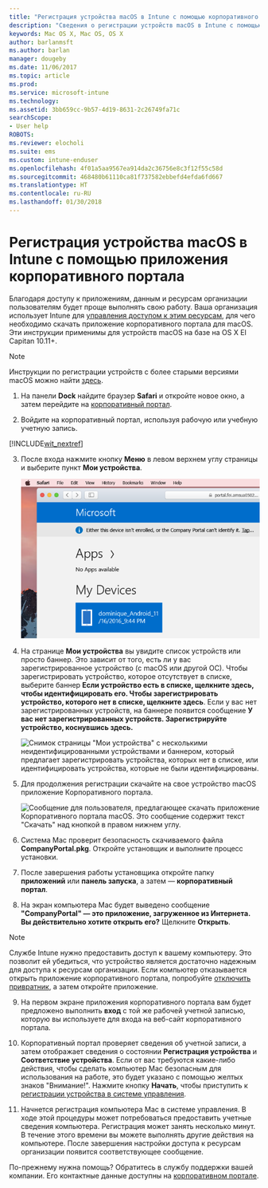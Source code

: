 ```yaml
---
title: "Регистрация устройства macOS в Intune с помощью корпоративного портала | Microsoft Docs"
description: "Сведения о регистрации устройств macOS в Intune с помощью приложения корпоративного портала."
keywords: Mac OS X, Mac OS, OS X
author: barlanmsft
ms.author: barlan
manager: dougeby
ms.date: 11/06/2017
ms.topic: article
ms.prod: 
ms.service: microsoft-intune
ms.technology: 
ms.assetid: 3bb659cc-9b57-4d19-8631-2c26749fa71c
searchScope:
- User help
ROBOTS: 
ms.reviewer: elocholi
ms.suite: ems
ms.custom: intune-enduser
ms.openlocfilehash: 4f01a5aa9567ea914da2c36756e8c3f12f55c58d
ms.sourcegitcommit: 468480b61110ca81f737582ebbefd4efda6fd667
ms.translationtype: HT
ms.contentlocale: ru-RU
ms.lasthandoff: 01/30/2018
---
```

# <a name="enroll-your-macos-device-in-intune-with-the-company-portal-app"></a>Регистрация устройства macOS в Intune с помощью приложения корпоративного портала

Благодаря доступу к приложениям, данным и ресурсам организации пользователям будет проще выполнять свою работу. Ваша организация использует Intune для [управления доступом к этим ресурсам](what-happens-if-you-install-the-Company-Portal-app-and-enroll-your-device-in-intune-macos.md), для чего необходимо скачать приложение корпоративного портала для macOS. Эти инструкции применимы для устройств macOS на базе на OS X El Capitan 10.11+.

> [!NOTE]
> Инструкции по регистрации устройств с более старыми версиями macOS можно найти [здесь](enroll-your-device-in-intune-macos-legacy.md).

1. На панели __Dock__ найдите браузер __Safari__ и откройте новое окно, а затем перейдите на [корпоративный портал](https://portal.manage.microsoft.com#HelpDeskDialog).

2. Войдите на корпоративный портал, используя рабочую или учебную учетную запись.

  [!INCLUDE[wit_nextref](includes/end-user-password-guidance.md)]

3. После входа нажмите кнопку **Меню** в левом верхнем углу страницы и выберите пункт **Мои устройства**.

   ![Снимок экрана веб-портала с сообщением об отсутствии приложений для установки и кнопкой "Мои устройства" под ней.](./media/macOS_enroll_001_landing_page.png)

4. На странице __Мои устройства__ вы увидите список устройств или просто баннер. Это зависит от того, есть ли у вас зарегистрированное устройство (с macOS или другой ОС). Чтобы зарегистрировать устройство, которое отсутствует в списке, выберите баннер __Если устройство есть в списке, щелкните здесь, чтобы идентифицировать его. Чтобы зарегистрировать устройство, которого нет в списке, щелкните здесь__. Если у вас нет зарегистрированных устройств, на баннере появится сообщение **У вас нет зарегистрированных устройств. Зарегистрируйте устройство, коснувшись здесь.**

    ![Снимок страницы "Мои устройства" с несколькими неидентифицированными устройствами и баннером, который предлагает зарегистрировать устройства, которых нет в списке, или идентифицировать устройства, которые не были идентифицированы.](./media/macOS_enroll_002_tap_here_banner.png)

5. Для продолжения регистрации скачайте на свое устройство macOS приложение Корпоративного портала.

    ![Сообщение для пользователя, предлагающее скачать приложение Корпоративного портала macOS. Это сообщение содержит текст "Скачать" над кнопкой в правом нижнем углу.](./media/macOS_enroll_IWP_CP_app_notice.png)

6. Система Mac проверит безопасность скачиваемого файла **CompanyPortal.pkg**. Откройте установщик и выполните процесс установки.

7. После завершения работы установщика откройте папку **приложений** или **панель запуска**, а затем — **корпоративный портал**.

8. На экран компьютера Mac будет выведено сообщение **"CompanyPortal" — это приложение, загруженное из Интернета. Вы действительно хотите открыть его?** Щелкните **Открыть**.

  > [!NOTE]
  > Службе Intune нужно предоставить доступ к вашему компьютеру. Это позволит ей убедиться, что устройство является достаточно надежным для доступа к ресурсам организации. Если компьютер отказывается открыть приложение корпоративного портала, попробуйте [отключить привратник](https://support.apple.com/HT202491), а затем откройте приложение.

9. На первом экране приложения корпоративного портала вам будет предложено выполнить **вход** с той же рабочей учетной записью, которую вы используете для входа на веб-сайт корпоративного портала.

10. Корпоративный портал проверяет сведения об учетной записи, а затем отображает сведения о состоянии **Регистрация устройства** и **Соответствие устройства**. Если от вас требуются какие-либо действия, чтобы сделать компьютер Mac безопасным для использования на работе, это будет указано с помощью желтых знаков "Внимание!". Нажмите кнопку **Начать**, чтобы приступить к [регистрации устройства в системе управления](what-info-can-your-company-see-when-you-enroll-your-device-in-intune.md).

11. Начнется регистрация компьютера Mac в системе управления. В ходе этой процедуры может потребоваться предоставить учетные сведения компьютера. Регистрация может занять несколько минут. В течение этого времени вы можете выполнять другие действия на компьютере. После завершения настройки доступа к ресурсам организации появится соответствующее сообщение.

По-прежнему нужна помощь? Обратитесь в службу поддержки вашей компании. Его контактные данные доступны на [корпоративном портале](https://portal.manage.microsoft.com#HelpDeskDialog).
